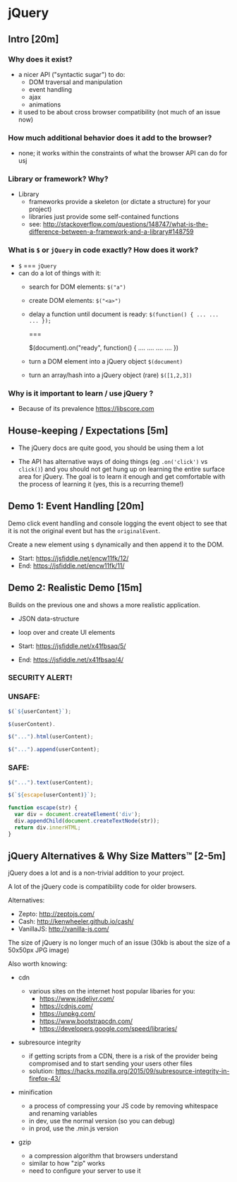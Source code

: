 # jQuery

## Intro [20m]

### Why does it exist?

 - a nicer API ("syntactic sugar") to do:
   - DOM traversal and manipulation
   - event handling
   - ajax
   - animations
 - it used to be about cross browser compatibility
     (not much of an issue now)

### How much additional behavior does it add to the browser?

  - none; it works within the constraints of what the browser API can do for usj

### Library or framework? Why?

  - Library
    - frameworks provide a skeleton (or dictate a structure) for your project)
    - libraries just provide some self-contained functions
    - see: http://stackoverflow.com/questions/148747/what-is-the-difference-between-a-framework-and-a-library#148759

### What is `$` or `jQuery` in code exactly? How does it work?

  - `$` === `jQuery`
  - can do a lot of things with it:
    - search for DOM elements:
       `$("a")`
    - create DOM elements:
       `$("<a>")`
    - delay a function until document is ready:
       `$(function() {
            ...
            ...
            ...
        });`

       ===

       $(document).on("ready", function() {
            ....
            ....
            ....
            ....
       })
    - turn a DOM element into a jQuery object
       `$(document)`
    - turn an array/hash into a jQuery object (rare)
        `$([1,2,3])`


### Why is it important to learn / use jQuery ?

  - Because of its prevalence
      https://libscore.com


## House-keeping / Expectations [5m]

- The jQuery docs are quite good, you should be using them a lot

- The API has alternative ways of doing things (eg `.on('click')` vs `click()`) and you should not get hung up on learning the entire surface area for jQuery. The goal is to learn it enough and get comfortable with the process of learning it (yes, this is a recurring theme!)


## Demo 1: Event Handling [20m]

Demo click event handling and console logging the event object to see that it is not the original event but has the `originalEvent`.

Create a new element using `$` dynamically and then append it to the DOM.

- Start:  <https://jsfiddle.net/encw11fk/12/>
- End: <https://jsfiddle.net/encw11fk/11/>


## Demo 2: Realistic Demo [15m]

Builds on the previous one and shows a more realistic application.
 - JSON data-structure
 - loop over and create UI elements

- Start: <https://jsfiddle.net/x41fbsaq/5/>
- End: <https://jsfiddle.net/x41fbsaq/4/>


### SECURITY ALERT!

### UNSAFE:
  ```javascript
  $(`${userContent}`);

  $(userContent).

  $("...").html(userContent);

  $("...").append(userContent);

  ```


### SAFE:

  ```javascript
  $("...").text(userContent);

  $(`${escape(userContent)}`);

  function escape(str) {
    var div = document.createElement('div');
    div.appendChild(document.createTextNode(str));
    return div.innerHTML;
  }

  ```

## jQuery Alternatives & Why Size Matters™ [2-5m]

jQuery does a lot and is a non-trivial addition to your project.

A lot of the jQuery code is compatibility code for older browsers.

Alternatives:

- Zepto: http://zeptojs.com/
- Cash: http://kenwheeler.github.io/cash/
- VanillaJS: http://vanilla-js.com/

The size of jQuery is no longer much of an issue (30kb is about the size of a 50x50px JPG image)

Also worth knowing:

  - cdn
    - various sites on the internet host popular libaries for you:
      - https://www.jsdelivr.com/
      - https://cdnjs.com/
      - https://unpkg.com/
      - https://www.bootstrapcdn.com/
      - https://developers.google.com/speed/libraries/

  - subresource integrity
    - if getting scripts from a CDN, there is a risk of the provider being compromised and to start sending your users other files
    - solution:
        https://hacks.mozilla.org/2015/09/subresource-integrity-in-firefox-43/

  - minification
     - a process of compressing your JS code by removing whitespace and renaming variables
     - in dev, use the normal version (so you can debug)
     - in prod, use the .min.js version

  - gzip
    - a compression algorithm that browsers understand
    - similar to how "zip" works
    - need to configure your server to use it


